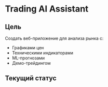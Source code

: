 # Trading AI Assistant

## Цель
Создать веб-приложение для анализа рынка с:
- Графиками цен
- Техническими индикаторами
- ML-прогнозами
- Демо-трейдингом

## Текущий статус
